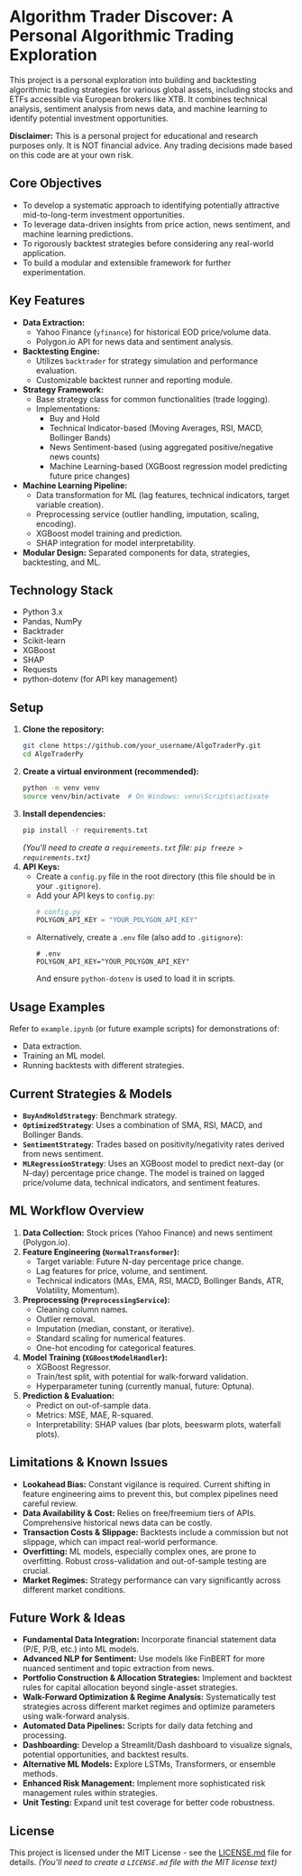 # Algorithm Trader Discover: A Personal Algorithmic Trading Exploration

This project is a personal exploration into building and backtesting algorithmic trading strategies for various global assets, including stocks and ETFs accessible via European brokers like XTB. It combines technical analysis, sentiment analysis from news data, and machine learning to identify potential investment opportunities.

**Disclaimer:** This is a personal project for educational and research purposes only. It is NOT financial advice. Any trading decisions made based on this code are at your own risk.

## Core Objectives

*   To develop a systematic approach to identifying potentially attractive mid-to-long-term investment opportunities.
*   To leverage data-driven insights from price action, news sentiment, and machine learning predictions.
*   To rigorously backtest strategies before considering any real-world application.
*   To build a modular and extensible framework for further experimentation.

## Key Features

*   **Data Extraction:**
    *   Yahoo Finance (`yfinance`) for historical EOD price/volume data.
    *   Polygon.io API for news data and sentiment analysis.
*   **Backtesting Engine:**
    *   Utilizes `backtrader` for strategy simulation and performance evaluation.
    *   Customizable backtest runner and reporting module.
*   **Strategy Framework:**
    *   Base strategy class for common functionalities (trade logging).
    *   Implementations:
        *   Buy and Hold
        *   Technical Indicator-based (Moving Averages, RSI, MACD, Bollinger Bands)
        *   News Sentiment-based (using aggregated positive/negative news counts)
        *   Machine Learning-based (XGBoost regression model predicting future price changes)
*   **Machine Learning Pipeline:**
    *   Data transformation for ML (lag features, technical indicators, target variable creation).
    *   Preprocessing service (outlier handling, imputation, scaling, encoding).
    *   XGBoost model training and prediction.
    *   SHAP integration for model interpretability.
*   **Modular Design:** Separated components for data, strategies, backtesting, and ML.

## Technology Stack

*   Python 3.x
*   Pandas, NumPy
*   Backtrader
*   Scikit-learn
*   XGBoost
*   SHAP
*   Requests
*   python-dotenv (for API key management)

## Setup

1.  **Clone the repository:**
    ```bash
    git clone https://github.com/your_username/AlgoTraderPy.git
    cd AlgoTraderPy
    ```
2.  **Create a virtual environment (recommended):**
    ```bash
    python -m venv venv
    source venv/bin/activate  # On Windows: venv\Scripts\activate
    ```
3.  **Install dependencies:**
    ```bash
    pip install -r requirements.txt
    ```
    *(You'll need to create a `requirements.txt` file: `pip freeze > requirements.txt`)*
4.  **API Keys:**
    *   Create a `config.py` file in the root directory (this file should be in your `.gitignore`).
    *   Add your API keys to `config.py`:
        ```python
        # config.py
        POLYGON_API_KEY = "YOUR_POLYGON_API_KEY"
        ```
    *   Alternatively, create a `.env` file (also add to `.gitignore`):
        ```env
        # .env
        POLYGON_API_KEY="YOUR_POLYGON_API_KEY"
        ```
        And ensure `python-dotenv` is used to load it in scripts.

## Usage Examples

Refer to `example.ipynb` (or future example scripts) for demonstrations of:
*   Data extraction.
*   Training an ML model.
*   Running backtests with different strategies.

## Current Strategies & Models

*   **`BuyAndHoldStrategy`**: Benchmark strategy.
*   **`OptimizedStrategy`**: Uses a combination of SMA, RSI, MACD, and Bollinger Bands.
*   **`SentimentStrategy`**: Trades based on positivity/negativity rates derived from news sentiment.
*   **`MLRegressionStrategy`**: Uses an XGBoost model to predict next-day (or N-day) percentage price change. The model is trained on lagged price/volume data, technical indicators, and sentiment features.

## ML Workflow Overview

1.  **Data Collection:** Stock prices (Yahoo Finance) and news sentiment (Polygon.io).
2.  **Feature Engineering (`NormalTransformer`):**
    *   Target variable: Future N-day percentage price change.
    *   Lag features for price, volume, and sentiment.
    *   Technical indicators (MAs, EMA, RSI, MACD, Bollinger Bands, ATR, Volatility, Momentum).
3.  **Preprocessing (`PreprocessingService`):**
    *   Cleaning column names.
    *   Outlier removal.
    *   Imputation (median, constant, or iterative).
    *   Standard scaling for numerical features.
    *   One-hot encoding for categorical features.
4.  **Model Training (`XGBoostModelHandler`):**
    *   XGBoost Regressor.
    *   Train/test split, with potential for walk-forward validation.
    *   Hyperparameter tuning (currently manual, future: Optuna).
5.  **Prediction & Evaluation:**
    *   Predict on out-of-sample data.
    *   Metrics: MSE, MAE, R-squared.
    *   Interpretability: SHAP values (bar plots, beeswarm plots, waterfall plots).

## Limitations & Known Issues

*   **Lookahead Bias:** Constant vigilance is required. Current shifting in feature engineering aims to prevent this, but complex pipelines need careful review.
*   **Data Availability & Cost:** Relies on free/freemium tiers of APIs. Comprehensive historical news data can be costly.
*   **Transaction Costs & Slippage:** Backtests include a commission but not slippage, which can impact real-world performance.
*   **Overfitting:** ML models, especially complex ones, are prone to overfitting. Robust cross-validation and out-of-sample testing are crucial.
*   **Market Regimes:** Strategy performance can vary significantly across different market conditions.

## Future Work & Ideas

*   **Fundamental Data Integration:** Incorporate financial statement data (P/E, P/B, etc.) into ML models.
*   **Advanced NLP for Sentiment:** Use models like FinBERT for more nuanced sentiment and topic extraction from news.
*   **Portfolio Construction & Allocation Strategies:** Implement and backtest rules for capital allocation beyond single-asset strategies.
*   **Walk-Forward Optimization & Regime Analysis:** Systematically test strategies across different market regimes and optimize parameters using walk-forward analysis.
*   **Automated Data Pipelines:** Scripts for daily data fetching and processing.
*   **Dashboarding:** Develop a Streamlit/Dash dashboard to visualize signals, potential opportunities, and backtest results.
*   **Alternative ML Models:** Explore LSTMs, Transformers, or ensemble methods.
*   **Enhanced Risk Management:** Implement more sophisticated risk management rules within strategies.
*   **Unit Testing:** Expand unit test coverage for better code robustness.

## License

This project is licensed under the MIT License - see the [LICENSE.md](LICENSE.md) file for details.
*(You'll need to create a `LICENSE.md` file with the MIT license text)*